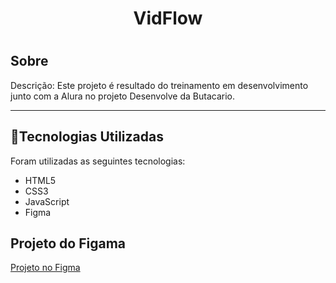 
<h1 align="center">
    <p>VidFlow</p>
</h1>

<h1 align="center">
    
</h1>

## Sobre

Descrição: Este projeto é resultado do treinamento em desenvolvimento junto com a Alura no projeto Desenvolve da Butacario.

--- 

## 📂Tecnologias Utilizadas

Foram utilizadas as seguintes tecnologias:

- HTML5
- CSS3
- JavaScript
- Figma

## Projeto do Figama

<a href="https://www.figma.com/file/a0crwitCtGmNIQW0RVIs5H/VidFlow-%7C-Curso-Js---Consumindo-dados-de-uma-API?type=design&node-id=0-1&mode=design&t=1pAiT9beAqpS3vYv-0"> Projeto no Figma</a>
